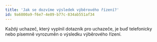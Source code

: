 ```yaml
---
title: 'Jak se dozvíme výsledek výběrového řízení?'
id: 9a6800a9-f6e7-4e89-b77c-834ab551af34
---
```

<p>
	Každý uchazeč, který vyplnil dotazník pro uchazeče, je buď telefonicky nebo písemně vyrozuměn o výsledku výběrového řízení.
</p>